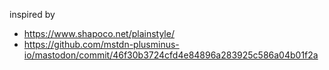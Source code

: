 inspired by

- https://www.shapoco.net/plainstyle/
- https://github.com/mstdn-plusminus-io/mastodon/commit/46f30b3724cfd4e84896a283925c586a04b01f2a

